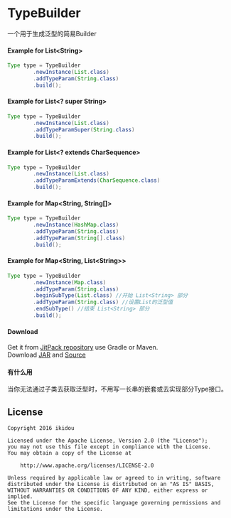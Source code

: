 # TypeBuilder

一个用于生成泛型的简易Builder

#### Example for List&lt;String&gt;
```java
Type type = TypeBuilder
        .newInstance(List.class)
        .addTypeParam(String.class)
        .build();
```

#### Example for List&lt;? super String&gt;
```java
Type type = TypeBuilder
        .newInstance(List.class)
        .addTypeParamSuper(String.class)
        .build();
```

#### Example for List&lt;? extends CharSequence&gt;
```java
Type type = TypeBuilder
        .newInstance(List.class)
        .addTypeParamExtends(CharSequence.class)
        .build();
```

#### Example for Map&lt;String, String[]&gt;
```java
Type type = TypeBuilder
        .newInstance(HashMap.class)
        .addTypeParam(String.class)
        .addTypeParam(String[].class)
        .build();
```

#### Example for Map&lt;String, List&lt;String&gt;&gt;
```java
Type type = TypeBuilder
        .newInstance(Map.class)
        .addTypeParam(String.class)
        .beginSubType(List.class) //开始 List<String> 部分
        .addTypeParam(String.class) //设置List的泛型值
        .endSubType() //结束 List<String> 部分
        .build();
```
#### Download
Get it from [JitPack repository](https://jitpack.io/#ikidou/TypeBuilder/1.0) use Gradle or Maven.  
Download [JAR](https://jitpack.io/com/github/ikidou/TypeBuilder/1.0/TypeBuilder-1.0.jar) and
[Source](https://jitpack.io/com/github/ikidou/TypeBuilder/1.0/TypeBuilder-1.0-sources.jar)



#### 有什么用
当你无法通过子类去获取泛型时，不用写一长串的嵌套或去实现部分Type接口。

License
-------
    Copyright 2016 ikidou

    Licensed under the Apache License, Version 2.0 (the "License");
    you may not use this file except in compliance with the License.
    You may obtain a copy of the License at

        http://www.apache.org/licenses/LICENSE-2.0

    Unless required by applicable law or agreed to in writing, software
    distributed under the License is distributed on an "AS IS" BASIS,
    WITHOUT WARRANTIES OR CONDITIONS OF ANY KIND, either express or implied.
    See the License for the specific language governing permissions and
    limitations under the License.
